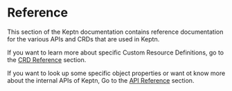 # Reference

This section of the Keptn documentation contains reference documentation for the various APIs and CRDs that are used in Keptn.

If you want to learn more about specific Custom Resource Definitions, go to the [CRD Reference](./crd-reference/index.md) section.

If you want to look up some specific object properties or want ot know more about the internal APIs of Keptn,
Go to the [API Reference](./api-reference/index.md) section.
